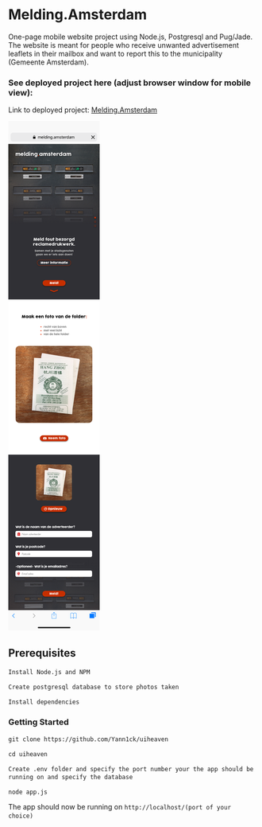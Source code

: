 # Melding.Amsterdam

One-page mobile website project using Node.js, Postgresql and Pug/Jade. The website is meant for people who receive unwanted advertisement leaflets in their mailbox and want to report this to the municipality (Gemeente Amsterdam).

### See deployed project here (adjust browser window for mobile view):

Link to deployed project: <a href="https://melding-amsterdam.yannickvisbeek.com">Melding.Amsterdam</a>

![alt text](https://github.com/Yann1ck/uiheaven/blob/master/public/images/LandingPage_OVERVIEW_02012018.png "Melding.Amsterdam Website")


## Prerequisites

```
Install Node.js and NPM
```

```
Create postgresql database to store photos taken
```

```
Install dependencies
```

### Getting Started
```
git clone https://github.com/Yann1ck/uiheaven
```

```
cd uiheaven
```

```
Create .env folder and specify the port number your the app should be running on and specify the database 
```

```
node app.js
```

The app should now be running on `http://localhost/(port of your choice)`
